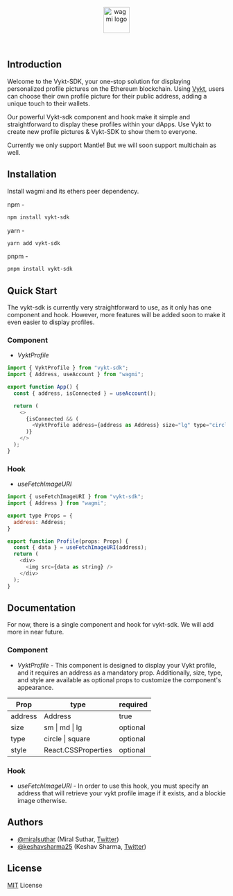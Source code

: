 <p align="center">
  <picture>
    <source media="(prefers-color-scheme: dark)" srcset="https://user-images.githubusercontent.com/76066586/219107157-f73daa6b-eeae-40e5-af6f-c2902a7cd6ae.svg">
    <img alt="wagmi logo" src="https://user-images.githubusercontent.com/76066586/219107035-1c324d64-fa90-4c5d-aa73-7cf05658fcda.svg" width="auto" height="60">
  </picture>
</p>

<br>

## Introduction 

Welcome to the Vykt-SDK, your one-stop solution for displaying personalized profile pictures on the Ethereum blockchain. Using [Vykt](https://vykt.vercel.app/), users can choose their own profile picture for their public address, adding a unique touch to their wallets.

Our powerful Vykt-sdk component and hook make it simple and straightforward to display these profiles within your dApps. Use Vykt to create new profile pictures & Vykt-SDK to show them to everyone.

Currently we only support Mantle! But we will soon support multichain as well. 


## Installation 

Install wagmi and its ethers peer dependency.

npm -

```bash
npm install vykt-sdk
```

yarn -

```bash
yarn add vykt-sdk
```

pnpm -

```bash
pnpm install vykt-sdk
```

## Quick Start

The vykt-sdk is currently very straightforward to use, as it only has one component and hook. However, more features will be added soon to make it even easier to display profiles.

### Component

- *VyktProfile*

```javascript
import { VyktProfile } from "vykt-sdk";
import { Address, useAccount } from "wagmi";

export function App() {
  const { address, isConnected } = useAccount();

  return (
    <>
      {isConnected && (
        <VyktProfile address={address as Address} size="lg" type="circle" />
      )}
    </>
  );
}

```

### Hook

- *useFetchImageURI*

```javascript
import { useFetchImageURI } from "vykt-sdk";
import { Address } from "wagmi";

export type Props = {
  address: Address;
}

export function Profile(props: Props) {
  const { data } = useFetchImageURI(address);
  return (
    <div>
      <img src={data as string} />
    </div>
  );
}
```


## Documentation

For now, there is a single component and hook for vykt-sdk. We will add more in near future. 

### Component
- *VyktProfile* - This component is designed to display your Vykt profile, and it requires an address as a mandatory prop. Additionally, size, type, and style are available as optional props to customize the component's appearance.

| Prop   | type  | required |
|--------|-------|----------|
| address | Address | true |
| size | sm \| md \| lg | optional |
| type | circle \| square | optional |
| style | React.CSSProperties | optional |

### Hook
- *useFetchImageURI* - In order to use this hook, you must specify an address that will retrieve your vykt profile image if it exists, and a blockie image otherwise.


## Authors

- [@miralsuthar](https://github.com/miralsuthar) (Miral Suthar, [Twitter](https://twitter.com/miral182000))
- [@keshavsharma25](https://github.com/keshavsharma25) (Keshav Sharma, [Twitter](https://twitter.com/skeshav25))

## License

[MIT](/LICENSE) License

<br />
